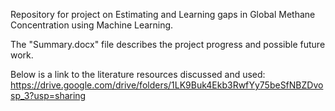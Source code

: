 Repository for project on Estimating and Learning gaps in Global Methane Concentration using Machine Learning.

The "Summary.docx" file describes the project progress and possible future work.

Below is a link to the literature resources discussed and used:
https://drive.google.com/drive/folders/1LK9Buk4Ekb3RwfYy75beSfNBZDvosp_3?usp=sharing
